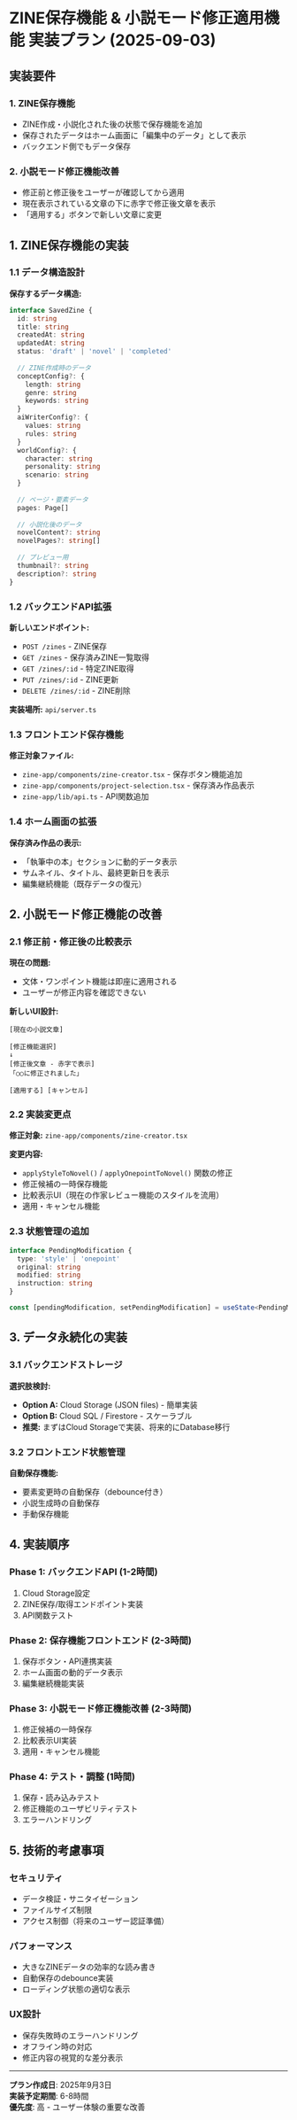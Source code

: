 # ZINE保存機能 & 小説モード修正適用機能 実装プラン (2025-09-03)

## 実装要件

### 1. ZINE保存機能
- ZINE作成・小説化された後の状態で保存機能を追加
- 保存されたデータはホーム画面に「編集中のデータ」として表示
- バックエンド側でもデータ保存

### 2. 小説モード修正機能改善
- 修正前と修正後をユーザーが確認してから適用
- 現在表示されている文章の下に赤字で修正後文章を表示
- 「適用する」ボタンで新しい文章に変更

## 1. ZINE保存機能の実装

### 1.1 データ構造設計
**保存するデータ構造:**
```typescript
interface SavedZine {
  id: string
  title: string
  createdAt: string
  updatedAt: string
  status: 'draft' | 'novel' | 'completed'
  
  // ZINE作成時のデータ
  conceptConfig?: {
    length: string
    genre: string 
    keywords: string
  }
  aiWriterConfig?: {
    values: string
    rules: string
  }
  worldConfig?: {
    character: string
    personality: string
    scenario: string
  }
  
  // ページ・要素データ
  pages: Page[]
  
  // 小説化後のデータ
  novelContent?: string
  novelPages?: string[]
  
  // プレビュー用
  thumbnail?: string
  description?: string
}
```

### 1.2 バックエンドAPI拡張
**新しいエンドポイント:**
- `POST /zines` - ZINE保存
- `GET /zines` - 保存済みZINE一覧取得
- `GET /zines/:id` - 特定ZINE取得
- `PUT /zines/:id` - ZINE更新
- `DELETE /zines/:id` - ZINE削除

**実装場所:** `api/server.ts`

### 1.3 フロントエンド保存機能
**修正対象ファイル:**
- `zine-app/components/zine-creator.tsx` - 保存ボタン機能追加
- `zine-app/components/project-selection.tsx` - 保存済み作品表示
- `zine-app/lib/api.ts` - API関数追加

### 1.4 ホーム画面の拡張
**保存済み作品の表示:**
- 「執筆中の本」セクションに動的データ表示
- サムネイル、タイトル、最終更新日を表示
- 編集継続機能（既存データの復元）

## 2. 小説モード修正機能の改善

### 2.1 修正前・修正後の比較表示
**現在の問題:**
- 文体・ワンポイント機能は即座に適用される
- ユーザーが修正内容を確認できない

**新しいUI設計:**
```
[現在の小説文章]

[修正機能選択]
↓
[修正後文章 - 赤字で表示]
「○○に修正されました」

[適用する] [キャンセル]
```

### 2.2 実装変更点
**修正対象:** `zine-app/components/zine-creator.tsx`

**変更内容:**
- `applyStyleToNovel()` / `applyOnepointToNovel()` 関数の修正
- 修正候補の一時保存機能
- 比較表示UI（現在の作家レビュー機能のスタイルを流用）
- 適用・キャンセル機能

### 2.3 状態管理の追加
```typescript
interface PendingModification {
  type: 'style' | 'onepoint'
  original: string
  modified: string
  instruction: string
}

const [pendingModification, setPendingModification] = useState<PendingModification | null>(null)
```

## 3. データ永続化の実装

### 3.1 バックエンドストレージ
**選択肢検討:**
- **Option A:** Cloud Storage (JSON files) - 簡単実装
- **Option B:** Cloud SQL / Firestore - スケーラブル
- **推奨:** まずはCloud Storageで実装、将来的にDatabase移行

### 3.2 フロントエンド状態管理
**自動保存機能:**
- 要素変更時の自動保存（debounce付き）
- 小説生成時の自動保存
- 手動保存機能

## 4. 実装順序

### Phase 1: バックエンドAPI (1-2時間)
1. Cloud Storage設定
2. ZINE保存/取得エンドポイント実装
3. API関数テスト

### Phase 2: 保存機能フロントエンド (2-3時間)
1. 保存ボタン・API連携実装
2. ホーム画面の動的データ表示
3. 編集継続機能実装

### Phase 3: 小説モード修正機能改善 (2-3時間)
1. 修正候補の一時保存
2. 比較表示UI実装
3. 適用・キャンセル機能

### Phase 4: テスト・調整 (1時間)
1. 保存・読み込みテスト
2. 修正機能のユーザビリティテスト
3. エラーハンドリング

## 5. 技術的考慮事項

### セキュリティ
- データ検証・サニタイゼーション
- ファイルサイズ制限
- アクセス制御（将来のユーザー認証準備）

### パフォーマンス
- 大きなZINEデータの効率的な読み書き
- 自動保存のdebounce実装
- ローディング状態の適切な表示

### UX設計
- 保存失敗時のエラーハンドリング
- オフライン時の対応
- 修正内容の視覚的な差分表示

---
**プラン作成日**: 2025年9月3日  
**実装予定期間**: 6-8時間  
**優先度**: 高 - ユーザー体験の重要な改善